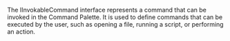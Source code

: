 The IInvokableCommand interface represents a command that can be invoked in the Command Palette. It is used to define commands that can be executed by the user, such as opening a file, running a script, or performing an action.